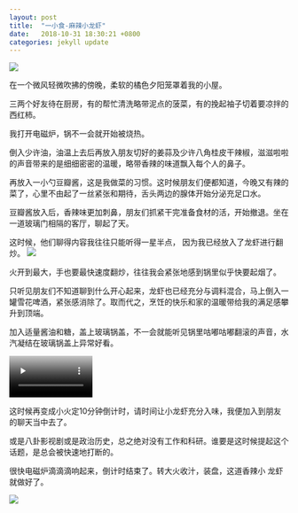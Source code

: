```yaml
---
layout: post
title:  "一小食-麻辣小龙虾"
date:   2018-10-31 18:30:21 +0800
categories: jekyll update
---
```

![]({{site.url}}/assets/food_1.jpg)

在一个微风轻微吹拂的傍晚，柔软的橘色夕阳笼罩着我的小屋。

三两个好友待在厨房，有的帮忙清洗略带泥点的菠菜，有的挽起袖子切着要凉拌的西红柿。

我打开电磁炉，锅不一会就开始被烧热。

倒入少许油，油温上去后再放入朋友切好的姜蒜及少许八角桂皮干辣椒，滋滋啦啦的声音带来的是细细密密的温暖，略带香辣的味道飘入每个人的鼻子。

再放入一小勺豆瓣酱，这是我做菜的习惯。这时候朋友们便都知道，今晚又有辣的菜了，心里不由起了一丝紧张和期待，舌头两边的腺体开始分泌充足口水。

豆瓣酱放入后，香辣味更加刺鼻，朋友们抓紧干完准备食材的活，开始撤退。坐在一道玻璃门相隔的客厅，聊起了天。

这时候，他们聊得内容我往往只能听得一星半点， 因为我已经放入了龙虾进行翻炒。
![]({{site.url}}/assets/food_2.jpg)

火开到最大，手也要最快速度翻炒，往往我会紧张地感到锅里似乎快要起烟了。

只听见朋友们不知道聊到什么开心起来，龙虾也已经充分与调料混合，马上倒入一罐雪花啤酒，紧张感消除了。取而代之，烹饪的快乐和家的温暖带给我的满足感攀升到顶端。

加入适量酱油和糖，盖上玻璃锅盖，不一会就能听见锅里咕嘟咕嘟翻滚的声音，水汽凝结在玻璃锅盖上异常好看。

<video id="video" width='150' controls="" preload="none" poster="{{site.url}}/assets/food_3.jpg">
<source id="mp4" src="{{site.url}}/assets/food_5.mp4" type="video/mp4">
</video>

这时候再变成小火定10分钟倒计时，请时间让小龙虾充分入味，我便加入到朋友的聊天当中去了。

或是八卦影视剧或是政治历史，总之绝对没有工作和科研。谁要是这时候提起这个话题，是总会被快速地打断的。

很快电磁炉滴滴滴响起来，倒计时结束了。转大火收汁，装盘，这道香辣小
龙虾就做好了。

![]({{site.url}}/assets/food_4.jpg)